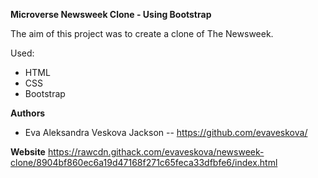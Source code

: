 **Microverse Newsweek Clone - Using Bootstrap**

The aim of this project was to create a clone of The Newsweek.

Used:

- HTML
- CSS
- Bootstrap

**Authors**

- Eva Aleksandra Veskova Jackson -- https://github.com/evaveskova/

**Website**
https://rawcdn.githack.com/evaveskova/newsweek-clone/8904bf860ec6a19d47168f271c65feca33dfbfe6/index.html

